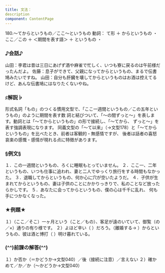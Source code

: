 ```yaml
---
title: 文法：
description
component: ContentPage
---
```



180.～てからというもの／ここ～というもの
動詞： て形 ＋ からというもの ・
ここ／この ＋ ＜期間を表す語＞ ＋ というもの ・
### ♪会話♪
山田：李君は昔は三日にあげず酒や麻雀で忙しく、いつも寮に戻るのは午前様だったんだよ。 佐藤：息子ができて、父親になってからというもの、まるで伝書鳩みたいですね。 山田：自分も肝臓を壊してからというものはお酒は控えてるけど、あんな伝書鳩にはなりたくないやね。
### ♯解説♭
形式名詞「もの」のつくる慣用文型で、「ここ一週間というもの／この五年というもの」のように期間を表す数 詞と結びついて、「～の間ずっと～」を表します。動詞とは「～てからというもの」の形で接続し、「～てから、 ずっと～」を表す強調表現になります。
同義文型の「～て以来」（→文型178）と「～てからというもの」を比べたとき、前者は客観的・無感情ですが、 後者は話者の喜怒哀楽の感慨・感情が現れる点に特徴があります。
### §例文§
１．この一週間というもの、ろくに睡眠もとっていません。
２．ここ一、二年というもの、いつも仕事に追われ、妻と二人でゆっくり旅行をする時間もなかった。
３．退職してからというもの、何か心に穴が空いたようだ。
４．子供が生まれてからというもの、妻は子供のことにかかりっきりで、私のことなど放ったらかしです。
５．あなたに会ってからというもの、僕の心は千千に乱れ、 何も手につかなくなった。
### ★例題★
１）（ここ／そこ）一ヶ月という（こと／もの）、客足が遠のいていて、御覧（の／×）通りの有り様です。
２）よほど辛い（ ）だろう。（離婚する→ ）からというもの、彼は酒と博打（ ）明け暮れている。
### (^^)前課の解答(^^)
１）か否か（＝かどうか→文型040）／後（接続に注意）／言えない
２）確かめて／か／か（～かどうか→文型040）
